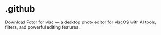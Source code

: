 # .github
Download Fotor for Mac — a desktop photo editor for MacOS with AI tools, filters, and powerful editing features.
